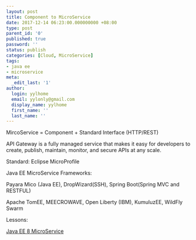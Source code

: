 ```yaml
---
layout: post
title: Component to MicroService
date: 2017-12-14 06:23:00.000000000 +08:00
type: post
parent_id: '0'
published: true
password: ''
status: publish
categories: [Cloud, MicroService]
tags:
- java ee
- microservice
meta:
  _edit_last: '1'
author:
  login: yylhome
  email: yylonly@gmail.com
  display_name: yylhome
  first_name: ''
  last_name: ''
---
```

<p>MircoService = Component + Standard Interface (HTTP/REST)</p>
<p>API Gateway is a fully managed service that makes it easy for developers to create, publish, maintain, monitor, and secure APIs at any scale.</p>
<p>Standard: Eclipse MicroProfile</p>
<p>Java EE MicroService Frameworks:</p>
<p>Payara Mico (Java EE), DropWizard(SSH), Spring Boot(Spring MVC and RESTFUL)</p>
<p>Apache TomEE, MEECROWAVE, Open Liberty (IBM), KumuluzEE, WildFly Swarm</p>
<p>Lessons:</p>
<p><a href="https://www.udemy.com/java-ee-8-microservices/">Java EE 8 MicroService</a></p>
<p>&nbsp;</p>
